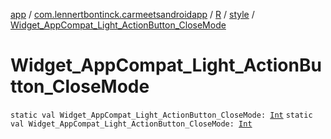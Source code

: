 [app](../../../index.md) / [com.lennertbontinck.carmeetsandroidapp](../../index.md) / [R](../index.md) / [style](index.md) / [Widget_AppCompat_Light_ActionButton_CloseMode](./-widget_-app-compat_-light_-action-button_-close-mode.md)

# Widget_AppCompat_Light_ActionButton_CloseMode

`static val Widget_AppCompat_Light_ActionButton_CloseMode: `[`Int`](https://kotlinlang.org/api/latest/jvm/stdlib/kotlin/-int/index.html)
`static val Widget_AppCompat_Light_ActionButton_CloseMode: `[`Int`](https://kotlinlang.org/api/latest/jvm/stdlib/kotlin/-int/index.html)